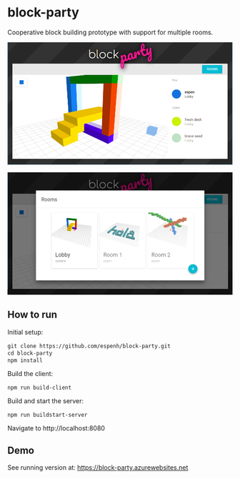 # block-party
Cooperative block building prototype with support for multiple rooms.

![alt tag](https://github.com/espenh/block-party/blob/master/docs/screenshots/main.png)

![alt tag](https://github.com/espenh/block-party/blob/master/docs/screenshots/rooms.png)


## How to run
Initial setup:
```
git clone https://github.com/espenh/block-party.git
cd block-party
npm install
```
Build the client:
```
npm run build-client
```
Build and start the server:
```
npm run buildstart-server
```
Navigate to http://localhost:8080


## Demo
See running version at: https://block-party.azurewebsites.net